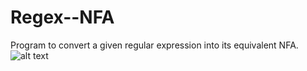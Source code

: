 # Regex--NFA
 Program to convert a given regular expression into its equivalent NFA.
![alt text](https://github.com/[tanmay-pro]/[Regex--NFA]/blob/main/Question.jpeg?raw=true)
